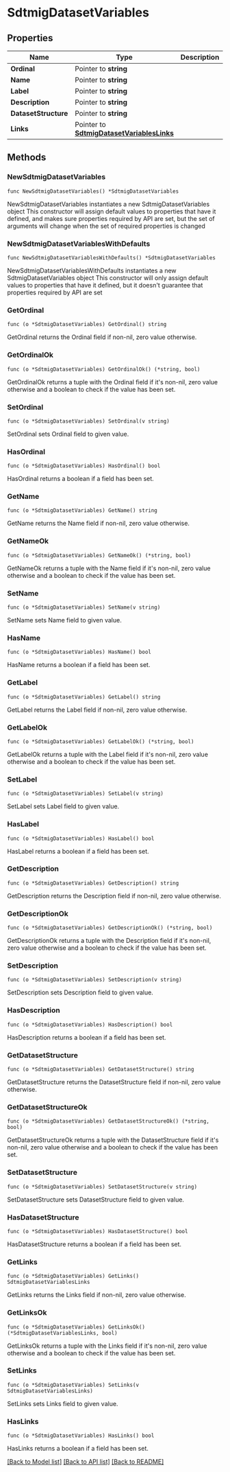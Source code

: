 # SdtmigDatasetVariables

## Properties

Name | Type | Description | Notes
------------ | ------------- | ------------- | -------------
**Ordinal** | Pointer to **string** |  | [optional] 
**Name** | Pointer to **string** |  | [optional] 
**Label** | Pointer to **string** |  | [optional] 
**Description** | Pointer to **string** |  | [optional] 
**DatasetStructure** | Pointer to **string** |  | [optional] 
**Links** | Pointer to [**SdtmigDatasetVariablesLinks**](SdtmigDatasetVariablesLinks.md) |  | [optional] 

## Methods

### NewSdtmigDatasetVariables

`func NewSdtmigDatasetVariables() *SdtmigDatasetVariables`

NewSdtmigDatasetVariables instantiates a new SdtmigDatasetVariables object
This constructor will assign default values to properties that have it defined,
and makes sure properties required by API are set, but the set of arguments
will change when the set of required properties is changed

### NewSdtmigDatasetVariablesWithDefaults

`func NewSdtmigDatasetVariablesWithDefaults() *SdtmigDatasetVariables`

NewSdtmigDatasetVariablesWithDefaults instantiates a new SdtmigDatasetVariables object
This constructor will only assign default values to properties that have it defined,
but it doesn't guarantee that properties required by API are set

### GetOrdinal

`func (o *SdtmigDatasetVariables) GetOrdinal() string`

GetOrdinal returns the Ordinal field if non-nil, zero value otherwise.

### GetOrdinalOk

`func (o *SdtmigDatasetVariables) GetOrdinalOk() (*string, bool)`

GetOrdinalOk returns a tuple with the Ordinal field if it's non-nil, zero value otherwise
and a boolean to check if the value has been set.

### SetOrdinal

`func (o *SdtmigDatasetVariables) SetOrdinal(v string)`

SetOrdinal sets Ordinal field to given value.

### HasOrdinal

`func (o *SdtmigDatasetVariables) HasOrdinal() bool`

HasOrdinal returns a boolean if a field has been set.

### GetName

`func (o *SdtmigDatasetVariables) GetName() string`

GetName returns the Name field if non-nil, zero value otherwise.

### GetNameOk

`func (o *SdtmigDatasetVariables) GetNameOk() (*string, bool)`

GetNameOk returns a tuple with the Name field if it's non-nil, zero value otherwise
and a boolean to check if the value has been set.

### SetName

`func (o *SdtmigDatasetVariables) SetName(v string)`

SetName sets Name field to given value.

### HasName

`func (o *SdtmigDatasetVariables) HasName() bool`

HasName returns a boolean if a field has been set.

### GetLabel

`func (o *SdtmigDatasetVariables) GetLabel() string`

GetLabel returns the Label field if non-nil, zero value otherwise.

### GetLabelOk

`func (o *SdtmigDatasetVariables) GetLabelOk() (*string, bool)`

GetLabelOk returns a tuple with the Label field if it's non-nil, zero value otherwise
and a boolean to check if the value has been set.

### SetLabel

`func (o *SdtmigDatasetVariables) SetLabel(v string)`

SetLabel sets Label field to given value.

### HasLabel

`func (o *SdtmigDatasetVariables) HasLabel() bool`

HasLabel returns a boolean if a field has been set.

### GetDescription

`func (o *SdtmigDatasetVariables) GetDescription() string`

GetDescription returns the Description field if non-nil, zero value otherwise.

### GetDescriptionOk

`func (o *SdtmigDatasetVariables) GetDescriptionOk() (*string, bool)`

GetDescriptionOk returns a tuple with the Description field if it's non-nil, zero value otherwise
and a boolean to check if the value has been set.

### SetDescription

`func (o *SdtmigDatasetVariables) SetDescription(v string)`

SetDescription sets Description field to given value.

### HasDescription

`func (o *SdtmigDatasetVariables) HasDescription() bool`

HasDescription returns a boolean if a field has been set.

### GetDatasetStructure

`func (o *SdtmigDatasetVariables) GetDatasetStructure() string`

GetDatasetStructure returns the DatasetStructure field if non-nil, zero value otherwise.

### GetDatasetStructureOk

`func (o *SdtmigDatasetVariables) GetDatasetStructureOk() (*string, bool)`

GetDatasetStructureOk returns a tuple with the DatasetStructure field if it's non-nil, zero value otherwise
and a boolean to check if the value has been set.

### SetDatasetStructure

`func (o *SdtmigDatasetVariables) SetDatasetStructure(v string)`

SetDatasetStructure sets DatasetStructure field to given value.

### HasDatasetStructure

`func (o *SdtmigDatasetVariables) HasDatasetStructure() bool`

HasDatasetStructure returns a boolean if a field has been set.

### GetLinks

`func (o *SdtmigDatasetVariables) GetLinks() SdtmigDatasetVariablesLinks`

GetLinks returns the Links field if non-nil, zero value otherwise.

### GetLinksOk

`func (o *SdtmigDatasetVariables) GetLinksOk() (*SdtmigDatasetVariablesLinks, bool)`

GetLinksOk returns a tuple with the Links field if it's non-nil, zero value otherwise
and a boolean to check if the value has been set.

### SetLinks

`func (o *SdtmigDatasetVariables) SetLinks(v SdtmigDatasetVariablesLinks)`

SetLinks sets Links field to given value.

### HasLinks

`func (o *SdtmigDatasetVariables) HasLinks() bool`

HasLinks returns a boolean if a field has been set.


[[Back to Model list]](../README.md#documentation-for-models) [[Back to API list]](../README.md#documentation-for-api-endpoints) [[Back to README]](../README.md)



